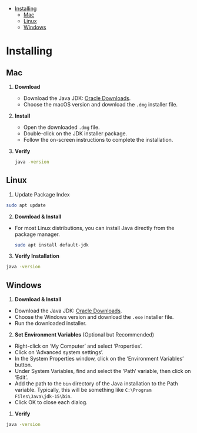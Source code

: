 - [Installing](#installing)
  - [Mac](#mac)
  - [Linux](#linux)
  - [Windows](#windows)


# Installing 
## Mac
1. **Download**

   - Download the Java JDK: [Oracle Downloads](https://www.oracle.com/java/technologies/javase-jdk15-downloads.html).
   - Choose the macOS version and download the `.dmg` installer file.

2. **Install**

   - Open the downloaded `.dmg` file.
   - Double-click on the JDK installer package.
   - Follow the on-screen instructions to complete the installation.

3. **Verify**
    ```bash
    java -version
    ``` 

## Linux
1. Update Package Index
  ```bash
  sudo apt update
  ```
2. **Download & Install**
- For most Linux distributions, you can install Java directly from the package manager.
  ```bash
  sudo apt install default-jdk
  ```
3. **Verify Installation**
  ```bash
  java -version
  ```

## Windows

1. **Download & Install**
- Download the Java JDK: [Oracle Downloads](https://www.oracle.com/java/technologies/javase-jdk15-downloads.html).
- Choose the Windows version and download the `.exe` installer file.
- Run the downloaded installer.

2. **Set Environment Variables** (Optional but Recommended)

- Right-click on ‘My Computer’ and select ‘Properties’.
- Click on ‘Advanced system settings’.
- In the System Properties window, click on the ‘Environment Variables’ button.
- Under System Variables, find and select the ‘Path’ variable, then click on ‘Edit’.
- Add the path to the `bin` directory of the Java installation to the Path variable. Typically, this will be something like `C:\Program Files\Java\jdk-15\bin`.
- Click OK to close each dialog.

1. **Verify** 
```bash
java -version
``` 
